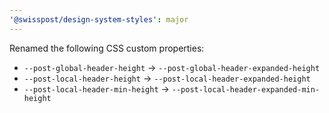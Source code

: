 ```yaml
---
'@swisspost/design-system-styles': major
---
```


Renamed the following CSS custom properties:

- `--post-global-header-height` → `--post-global-header-expanded-height`
- `--post-local-header-height` → `--post-local-header-expanded-height`
- `--post-local-header-min-height` → `--post-local-header-expanded-min-height`